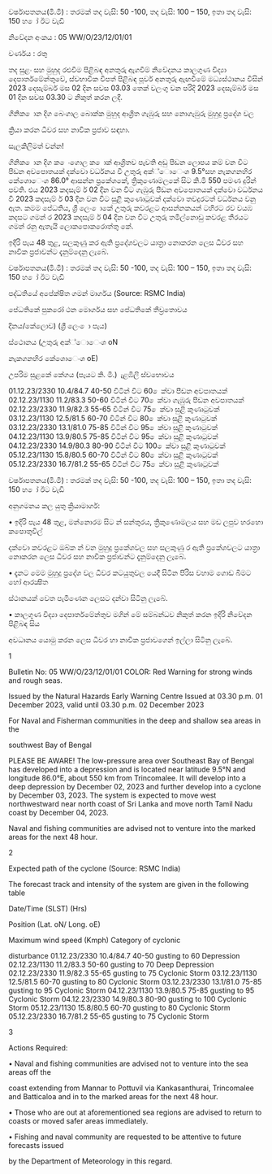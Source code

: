 වර්ෂාපතනය(මි.මී) : තරමක් තද වැසි: 50 -100, තද වැසි: 100 – 150, ඉතා තද වැසි: 150 හ ෝ ඊට වැඩි

නිවේදන අංකය : 05 WW/O/23/12/01/01

වර්ණය : රතු

තද සුළං සහ මුහුද රළුවීම පිළිබඳ අනතුරු ඇගවීම් නිවේදනය කාලගුණ විද්‍යා දෙපාර්තමේන්තුවේ, ස්වභාවික විපත් පිළිබඳ පූර්ව අනතුරු ඇඟවීමේ මධ්‍යස්ථානය විසින් 2023 දෙසැම්බර් මස 02 දින සවස 03.03 තෙක් වලංගු වන පරිදි 2023 දෙසැම්බර් මස 01 දින සවස 03.30 ට නිකුත් කරන ලදී.

ගිනික ොන දිග බෙංගාල බොක්ක මුහුද ආශ්‍රිත ගැඹුරු සහ නොගැඹුරු මුහුදු ප්‍රදේශ වල

ක්‍රියා කරන ධීවර සහ නාවික ප්‍රජාව සඳහා.

සැලකිලිමත් වන්න!

ගිනික ොන දිග ක ෙංගොල ක ොක් ආශ්‍රිතව පැවති අඩු පීඩන ලොපය කම් වන විට පීඩන අවපොතයක් දක්වො වර්ධනය වී උතුරු අක්්ොෙංශ 9.5°සහ නැකගනහිර කේශොෙංශ 86.0° ආසන්න ප්‍රකේශකේ, ත්‍රිකුණොමලකේ සිට කි.මි 550 පමණ දුරින් පවති. එය 2023 කදසැම් ර් 02 දින වන විට ගැඹුරු පීඩන අවපොතයක් දක්වො වර්ධනය වී 2023 කදසැම් ර් 03 දින වන විට සුළි කුණොටුවක් දක්වො තවදුරටත් වර්ධනය වනු ඇත. කමම පේධතිය, ශ්‍රී ලෙං ොකේ උතුරු කවරළට ආසන්නකයන් ටහිරට රව වයඹ කදසට ගමන් ර 2023 කදසැම් ර් 04 දින වන විට උතුරු තමිල්නොඩු කවරළ තීරයට ගමන් රනු ඇතැයි ලොකපොකරොත්තු කේ.

ඉදිරි පැය 48 තුළ, සලකුණු කර ඇති ප්‍රදේශවලට යාත්‍රා නොකරන ලෙස ධීවර සහ නාවික ප්‍රජාවන්ට දැනුම්දෙනු ලැබේ.

වර්ෂාපතනය(මි.මී) : තරමක් තද වැසි: 50 -100, තද වැසි: 100 – 150, ඉතා තද වැසි: 150 හ ෝ ඊට වැඩි

පද්ධතියේ අපේක්ෂිත ගමන් මාර්ගය (Source: RSMC India)

පේධතිකේ පුකරෝ ථන මොර්ගය සහ පේධතිකේ තීව්‍රතොවය

දිනය/කේලොව) (ශ්‍රී ලෙං ො පැය)

ස්ථොනය (උතුරු අක්්ොෙංශ oN

නැකගනහිර කේශොෙංශ oE)

උපරිම සුළකේ කේගය (පැයට කි. මි.) ැළඹිලි ස්වභොවය

01.12.23/2330 10.4/84.7 40-50 විටින් විට 60 ෙක්වා පීඩන අවපාතයක් 02.12.23/1130 11.2/83.3 50-60 විටින් විට 70 ෙක්වා ගැඹුරු පීඩන අවපාතයක් 02.12.23/2330 11.9/82.3 55-65 විටින් විට 75 ෙක්වා සුළි කුණාටුවක් 03.12.23/1130 12.5/81.5 60-70 විටින් විට 80 ෙක්වා සුළි කුණාටුවක් 03.12.23/2330 13.1/81.0 75-85 විටින් විට 95 ෙක්වා සුළි කුණාටුවක් 04.12.23/1130 13.9/80.5 75-85 විටින් විට 95 ෙක්වා සුළි කුණාටුවක් 04.12.23/2330 14.9/80.3 80-90 විටින් විට 100 ෙක්වා සුළි කුණාටුවක් 05.12.23/1130 15.8/80.5 60-70 විටින් විට 80 ෙක්වා සුළි කුණාටුවක් 05.12.23/2330 16.7/81.2 55-65 විටින් විට 75 ෙක්වා සුළි කුණාටුවක්

වර්ෂාපතනය(මි.මී) : තරමක් තද වැසි: 50 -100, තද වැසි: 100 – 150, ඉතා තද වැසි: 150 හ ෝ ඊට වැඩි

අනුගමනය කල යුතු ක්‍රියාමාර්ග:

• ඉදිරි පැය 48 තුළ, මන්නොරම සිට න් සන්තුරය, ත්‍රිකුණොමලය සහ මඩ ලපුව හරහො කපොතුවිල්

දක්වො කවරළට ඔබ්ක න් වන මුහුදු ප්‍රකේශවල සහ සලකුණු ර ඇති ප්‍රකේශවලට යාත්‍රා නොකරන ලෙස ධීවර සහ නාවික ප්‍රජාවන්ට දැනුම්දෙනු ලැබේ.

• දැනට මෙම මුහුදු ප්‍රදේශ වල ධීවර කටයුතුවල යෙදී සිටින පිරිස වහාම ගොඩ බිමට හෝ ආරක්‍ෂිත

ස්ථානයක් වෙත පැමිණෙන ලෙසට දන්වා සිටිනු ලැබේ.

• කාලගුණ විද්‍යා දෙපාර්තමේන්තුව මගින් මේ සම්බන්ධව නිකුත් කරන ඉදිරි නිවේදන පිළිබඳ සිය

අවධානය යොමු කරන ලෙස ධීවර හා නාවික ප්‍රජාවගෙන් ඉල්ලා සිටිනු ලැබේ.

1

Bulletin No: 05 WW/O/23/12/01/01 COLOR: Red Warning for strong winds and rough seas.

Issued by the Natural Hazards Early Warning Centre Issued at 03.30 p.m. 01 December 2023, valid until 03.30 p.m. 02 December 2023

For Naval and Fisherman communities in the deep and shallow sea areas in the

southwest Bay of Bengal

PLEASE BE AWARE! The low-pressure area over Southeast Bay of Bengal has developed into a depression and is located near latitude 9.5°N and longitude 86.0°E, about 550 km from Trincomalee. It will develop into a deep depression by December 02, 2023 and further develop into a cyclone by December 03, 2023. The system is expected to move west northwestward near north coast of Sri Lanka and move north Tamil Nadu coast by December 04, 2023.

Naval and fishing communities are advised not to venture into the marked areas for the next 48 hour.

2

Expected path of the cyclone (Source: RSMC India)

The forecast track and intensity of the system are given in the following table

Date/Time (SLST) (Hrs)

Position (Lat. oN/ Long. oE)

Maximum wind speed (Kmph) Category of cyclonic

disturbance 01.12.23/2330 10.4/84.7 40-50 gusting to 60 Depression 02.12.23/1130 11.2/83.3 50-60 gusting to 70 Deep Depression 02.12.23/2330 11.9/82.3 55-65 gusting to 75 Cyclonic Storm 03.12.23/1130 12.5/81.5 60-70 gusting to 80 Cyclonic Storm 03.12.23/2330 13.1/81.0 75-85 gusting to 95 Cyclonic Storm 04.12.23/1130 13.9/80.5 75-85 gusting to 95 Cyclonic Storm 04.12.23/2330 14.9/80.3 80-90 gusting to 100 Cyclonic Storm 05.12.23/1130 15.8/80.5 60-70 gusting to 80 Cyclonic Storm 05.12.23/2330 16.7/81.2 55-65 gusting to 75 Cyclonic Storm

3

Actions Required:

• Naval and fishing communities are advised not to venture into the sea areas off the

coast extending from Mannar to Pottuvil via Kankasanthurai, Trincomalee and Batticaloa and in to the marked areas for the next 48 hour.

• Those who are out at aforementioned sea regions are advised to return to coasts or moved safer areas immediately.

• Fishing and naval community are requested to be attentive to future forecasts issued

by the Department of Meteorology in this regard.